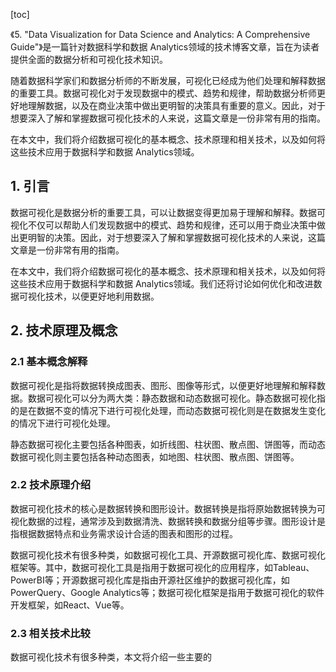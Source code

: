 
[toc]                    
                
                
《5. "Data Visualization for Data Science and Analytics: A Comprehensive Guide"》是一篇针对数据科学和数据 Analytics领域的技术博客文章，旨在为读者提供全面的数据分析和可视化技术知识。

随着数据科学家们和数据分析师的不断发展，可视化已经成为他们处理和解释数据的重要工具。数据可视化对于发现数据中的模式、趋势和规律，帮助数据分析师更好地理解数据，以及在商业决策中做出更明智的决策具有重要的意义。因此，对于想要深入了解和掌握数据可视化技术的人来说，这篇文章是一份非常有用的指南。

在本文中，我们将介绍数据可视化的基本概念、技术原理和相关技术，以及如何将这些技术应用于数据科学和数据 Analytics领域。

## 1. 引言

数据可视化是数据分析的重要工具，可以让数据变得更加易于理解和解释。数据可视化不仅可以帮助人们发现数据中的模式、趋势和规律，还可以用于商业决策中做出更明智的决策。因此，对于想要深入了解和掌握数据可视化技术的人来说，这篇文章是一份非常有用的指南。

在本文中，我们将介绍数据可视化的基本概念、技术原理和相关技术，以及如何将这些技术应用于数据科学和数据 Analytics领域。我们还将讨论如何优化和改进数据可视化技术，以便更好地利用数据。

## 2. 技术原理及概念

### 2.1 基本概念解释

数据可视化是指将数据转换成图表、图形、图像等形式，以便更好地理解和解释数据。数据可视化可以分为两大类：静态数据和动态数据可视化。静态数据可视化指的是在数据不变的情况下进行可视化处理，而动态数据可视化则是在数据发生变化的情况下进行可视化处理。

静态数据可视化主要包括各种图表，如折线图、柱状图、散点图、饼图等，而动态数据可视化则主要包括各种动态图表，如地图、柱状图、散点图、饼图等。

### 2.2 技术原理介绍

数据可视化技术的核心是数据转换和图形设计。数据转换是指将原始数据转换为可视化数据的过程，通常涉及到数据清洗、数据转换和数据分组等步骤。图形设计是指根据数据特点和业务需求设计合适的图表和图形的过程。

数据可视化技术有很多种类，如数据可视化工具、开源数据可视化库、数据可视化框架等。其中，数据可视化工具是指用于数据可视化的应用程序，如Tableau、PowerBI等；开源数据可视化库是指由开源社区维护的数据可视化库，如PowerQuery、Google Analytics等；数据可视化框架是指用于数据可视化的软件开发框架，如React、Vue等。

### 2.3 相关技术比较

数据可视化技术有很多种类，本文将介绍一些主要的

